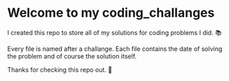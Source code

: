 # Welcome to my coding_challanges
I created this repo to store all of my solutions for coding problems I did. 📚

Every file is named after a challange. Each file contains the date of solving the problem and of course the solution itself.

Thanks for checking this repo out. 🙂
